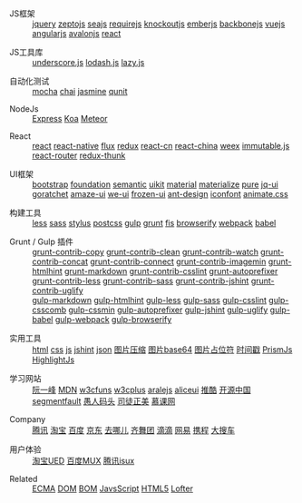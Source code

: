 <dl>
  <dt>JS框架</dt>
  <dd>
    <a href="http://jquery.com/">jquery</a>
    <a href="http://zeptojs.com/">zeptojs</a>
    <a href="http://seajs.org/">seajs</a>
    <a href="http://requirejs.org/">requirejs</a>
    <a href="http://knockoutjs.com/">knockoutjs</a>
    <a href="http://emberjs.com/">emberjs</a>
    <a href="http://backbonejs.org/">backbonejs</a>
    <a href="http://vuejs.org.cn/">vuejs</a>
    <a href="https://angularjs.org/">angularjs</a>
    <a href="http://avalonjs.github.io/">avalonjs</a>
    <a href="https://facebook.github.io/react/">react</a>
  </dd>
</dl>
<dl>
  <dt>JS工具库</dt>
  <dd>
    <a href="http://underscorejs.org/">underscore.js</a>
    <a href="https://lodash.com/">lodash.js</a>
    <a href="http://danieltao.com/lazy.js/">lazy.js</a>
  </dd>
</dl>
<dl>
  <dt>自动化测试</dt>
  <dd>
    <a href="http://mochajs.org/">mocha</a>
    <a href="http://chaijs.com/">chai</a>
    <a href="http://jasmine.github.io/">jasmine</a>
    <a href="https://qunitjs.com/">qunit</a>
  </dd>
</dl>
<dl>
  <dt>NodeJs</dt>
  <dd>
    <a href="http://expressjs.com/">Express</a>
    <a href="http://koajs.com/">Koa</a>
    <a href="https://www.meteor.com/">Meteor</a>
  </dd>
</dl>
<dl>
  <dt>React</dt>
  <dd>
    <a href="http://facebook.github.io/react/">react</a>
    <a href="https://facebook.github.io/react-native/">react-native</a>
    <a href="http://facebook.github.io/flux/">flux</a>
    <a href="http://redux.js.org/">redux</a>
    <a href="http://reactjs.cn/">react-cn</a>
    <a href="http://react-china.org/">react-china</a>
    <a href="http://alibaba.github.io/weex/">weex</a>
    <a href="https://facebook.github.io/immutable-js/">immutable.js</a>
    <a href="https://github.com/ReactTraining/react-router">react-router</a>
    <a href="https://github.com/gaearon/redux-thunk">redux-thunk</a>
  </dd>
</dl>
<dl>
  <dt>UI框架</dt>
  <dd>
    <a href="http://v3.bootcss.com/">bootstrap</a>
    <a href="http://foundation.zurb.com/">foundation</a>
    <a href="http://semantic-ui.com/">semantic</a>
    <a href="http://getuikit.com/">uikit</a>
    <a href="http://material-ui.com/">material</a>
    <a href="http://materializecss.com/">materialize</a>
    <a href="http://purecss.io/">pure</a>
    <a href="http://jqueryui.com/">jq-ui</a>
    <a href="http://goratchet.com/">goratchet</a>
    <a href="http://amazeui.org/">amaze-ui</a>
    <a href="http://weui.github.io/weui/">we-ui</a>
    <a href="http://frozenui.github.io/">frozen-ui</a>
    <a href="http://ant.design/">ant-design</a>
    <a href="http://iconfont.cn/">iconfont</a>
    <a href="http://daneden.github.io/animate.css/">animate.css</a>
  </dd>
</dl>
<dl>
  <dt>构建工具</dt>
  <dd>
    <a href="http://www.bootcss.com/p/lesscss/">less</a>
    <a href="http://www.sasschina.com/">sass</a>
    <a href="http://stylus-lang.com/">stylus</a>
    <a href="http://postcss.org/">postcss</a>
    <a href="http://www.gulpjs.com.cn/">gulp</a>
    <a href="http://www.gruntjs.net/">grunt</a>
    <a href="http://fis.baidu.com/">fis</a>
    <a href="http://browserify.org/">browserify</a>
    <a href="http://webpack.github.io/">webpack</a>
    <a href="http://babeljs.io/">babel</a>
  </dd>
</dl>
<dl>
  <dt>Grunt / Gulp 插件</dt>
  <dd>
    <a href="https://www.npmjs.com/package/grunt-contrib-copy">grunt-contrib-copy</a>
    <a href="https://www.npmjs.com/package/grunt-contrib-clean">grunt-contrib-clean</a>
    <a href="https://www.npmjs.com/package/grunt-contrib-watch">grunt-contrib-watch</a>
    <a href="https://www.npmjs.com/package/grunt-contrib-concat">grunt-contrib-concat</a>
    <a href="https://www.npmjs.com/package/grunt-contrib-connect">grunt-contrib-connect</a>
    <a href="https://www.npmjs.com/package/grunt-contrib-imagemin">grunt-contrib-imagemin</a>
    <a href="https://www.npmjs.com/package/grunt-htmlhint">grunt-htmlhint</a>
    <a href="https://www.npmjs.com/package/grunt-markdown">grunt-markdown</a>
    <a href="https://www.npmjs.com/package/grunt-contrib-csslint">grunt-contrib-csslint</a>
    <a href="https://www.npmjs.com/package/grunt-autoprefixer">grunt-autoprefixer</a>
    <a href="https://www.npmjs.com/package/grunt-contrib-less">grunt-contrib-less</a>
    <a href="https://www.npmjs.com/package/grunt-contrib-sass">grunt-contrib-sass</a>
    <a href="https://www.npmjs.com/package/grunt-contrib-jshint">grunt-contrib-jshint</a>
    <a href="https://www.npmjs.com/package/grunt-contrib-uglify">grunt-contrib-uglify</a>
  </dd>
  <dd>
    <a href="https://www.npmjs.com/package/gulp-markdown">gulp-markdown</a>
    <a href="https://www.npmjs.com/package/gulp-htmlhint">gulp-htmlhint</a>
    <a href="https://www.npmjs.com/package/gulp-less">gulp-less</a>
    <a href="https://www.npmjs.com/package/gulp-sass">gulp-sass</a>
    <a href="https://www.npmjs.com/package/gulp-csslint">gulp-csslint</a>
    <a href="https://www.npmjs.com/package/gulp-csscomb">gulp-csscomb</a>
    <a href="https://www.npmjs.com/package/gulp-cssmin">gulp-cssmin</a>
    <a href="https://www.npmjs.com/package/gulp-autoprefixer">gulp-autoprefixer</a>
    <a href="https://www.npmjs.com/package/gulp-jshint">gulp-jshint</a>
    <a href="https://www.npmjs.com/package/gulp-uglify">gulp-uglify</a>
    <a href="https://www.npmjs.com/package/gulp-babel">gulp-babel</a>
    <a href="https://www.npmjs.com/package/gulp-webpack">gulp-webpack</a>
    <a href="https://www.npmjs.com/package/gulp-browserify">gulp-browserify</a>
  </dd>
</dl>
<dl>
  <dt>实用工具</dt>
  <dd>
    <a href="http://tool.lu/html/">html</a>
    <a href="http://tool.lu/css/">css</a>
    <a href="http://tool.lu/js/">js</a>
    <a href="http://jshint.com/">jshint</a>
    <a href="http://tool.lu/json/">json</a>
    <a href="https://tinypng.com/">图片压缩</a>
    <a href="http://tool.lu/base64image/">图片base64</a>
    <a href="http://tool.lu/imageholder/">图片占位符</a>
    <a href="http://tool.lu/timestamp/">时间戳</a>
    <a href="http://prismjs.com/">PrismJs</a>
    <a href="https://highlightjs.org/">HighlightJs</a>
  </dd>
</dl>
<dl>
  <dt>学习网站</dt>
  <dd>
    <a href="http://javascript.ruanyifeng.com/">阮一峰</a>
    <a href="https://developer.mozilla.org/zh-CN/docs/Web">MDN</a>
    <a href="http://www.w3cfuns.com/">w3cfuns</a>
    <a href="http://www.w3cplus.com/">w3cplus</a>
    <a href="http://aralejs.org/">aralejs</a>
    <a href="http://aliceui.org/">aliceui</a>
    <a href="http://www.tuicool.com/">推酷</a>
    <a href="http://www.oschina.net/">开源中国</a>
    <a href="http://segmentfault.com/">segmentfault</a>
    <a href="http://www.css88.com/">愚人码头</a>
    <a href="http://www.cnblogs.com/rubylouvre/">司徒正美</a>
    <a href="http://www.imooc.com/">慕课网</a>
  </dd>
</dl>
<dl>
  <dt>Company</dt>
  <dd>
    <a href="http://www.alloyteam.com/">腾讯</a>
    <a href="http://taobaofed.org/">淘宝</a>
    <a href="http://fex.baidu.com/">百度</a>
    <a href="https://aotu.io/">京东</a>
    <a href="http://ued.qunar.com/">去哪儿</a>
    <a href="http://www.75team.com/">齐舞团</a>
    <a href="http://mofang.xiaojukeji.com/">滴滴</a>
    <a href="http://nec.netease.com/">网易</a>
    <a href="http://ued.ctrip.com/blog/">携程</a>
    <a href="http://f2e.souche.com/">大搜车</a>
  </dd>
</dl>
<dl>
  <dt>用户体验</dt>
  <dd>
    <a href="http://ued.taobao.org/blog/">淘宝UED</a>
    <a href="http://mux.baidu.com/">百度MUX</a>
    <a href="http://isux.tencent.com/">腾讯isux</a>
  </dd>
</dl>
<dl>
  <dt>Related</dt>
  <dd>
    <a href="http://naotu.baidu.com/file/c104990f09f25683b5e9959abea92741?token=3d5cb6dc13c8fb1d">ECMA</a>
    <a href="http://naotu.baidu.com/file/ba2d1d4614374fc22bbcbccbd0d9def8?token=e0fab1102b584a7e">DOM</a>
    <a href="http://naotu.baidu.com/file/56445970f732df2593b8bcd56c05f744?token=44ac11c2809546cc">BOM</a>
    <a href="http://naotu.baidu.com/file/d852c8647372a1e00577134f94628e71?token=244754c6d4f44f96">JavsScript</a>
    <a href="http://naotu.baidu.com/file/1d05eeb342c21b3f897d5d8d13904689?token=2c73dd872ca8c708">HTML5</a>
    <a href="http://shuoshubao.lofter.com/">Lofter</a>
  </dd>
</dl>